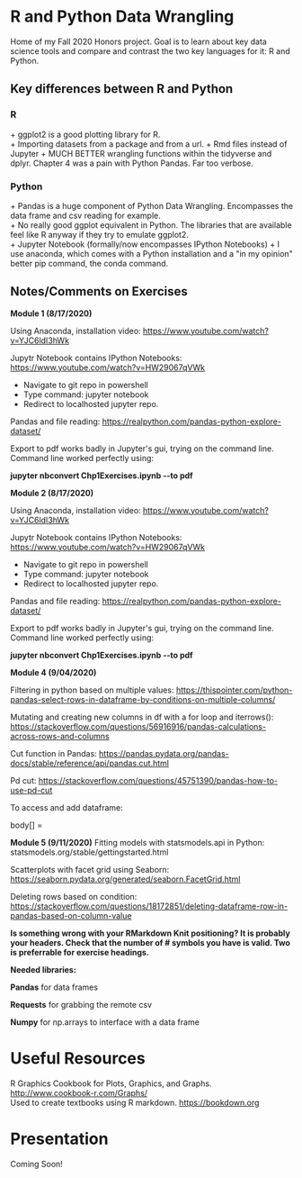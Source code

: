 # R and Python Data Wrangling

Home of my Fall 2020 Honors project. Goal is to learn about key data science tools and compare and contrast the two key languages for it: R and Python. 

<h2>Key differences between R and Python</h2>

<h3>R</h3>
+ ggplot2 is a good plotting library for R. <br>
+ Importing datasets from a package and from a url.
+ Rmd files instead of Jupyter
+ MUCH BETTER wrangling functions within the tidyverse and dplyr. Chapter 4 was a pain with Python Pandas. Far too verbose. 


<h3>Python</h3>
+ Pandas is a huge component of Python Data Wrangling. Encompasses the data frame and csv reading for example. <br>
+ No really good ggplot equivalent in Python. The libraries that are available feel like R anyway if they try to emulate ggplot2. <br> 
+ Jupyter Notebook (formally/now encompasses IPython Notebooks)
+ I use anaconda, which comes with a Python installation and a "in my opinion" better pip command, the conda command. 

<h2> Notes/Comments on Exercises </h2>

**Module 1 (8/17/2020)**

Using Anaconda, installation video: https://www.youtube.com/watch?v=YJC6ldI3hWk

Jupytr Notebook contains IPython Notebooks: https://www.youtube.com/watch?v=HW29067qVWk

  - Navigate to git repo in powershell
  - Type command: jupyter notebook
  - Redirect to localhosted jupyter repo.
 
 
Pandas and file reading: https://realpython.com/pandas-python-explore-dataset/
 
Export to pdf works badly in Jupyter's gui, trying on the command line. 
Command line worked perfectly using:

**jupyter nbconvert Chp1Exercises.ipynb --to pdf**

**Module 2 (8/17/2020)**

Using Anaconda, installation video: https://www.youtube.com/watch?v=YJC6ldI3hWk

Jupytr Notebook contains IPython Notebooks: https://www.youtube.com/watch?v=HW29067qVWk

  - Navigate to git repo in powershell
  - Type command: jupyter notebook
  - Redirect to localhosted jupyter repo.
 
 
Pandas and file reading: https://realpython.com/pandas-python-explore-dataset/
 
Export to pdf works badly in Jupyter's gui, trying on the command line. 
Command line worked perfectly using:

**jupyter nbconvert Chp1Exercises.ipynb --to pdf**





**Module 4 (9/04/2020)**

Filtering in python based on multiple values: https://thispointer.com/python-pandas-select-rows-in-dataframe-by-conditions-on-multiple-columns/

Mutating and creating new columns in df with a for loop and iterrows(): https://stackoverflow.com/questions/56916916/pandas-calculations-across-rows-and-columns

Cut function in Pandas: https://pandas.pydata.org/pandas-docs/stable/reference/api/pandas.cut.html

Pd cut: https://stackoverflow.com/questions/45751390/pandas-how-to-use-pd-cut

To access and add dataframe: 

body[<colName>] = <Whatever you want to add>
  
  
**Module 5 (9/11/2020)**
Fitting models with statsmodels.api in Python: statsmodels.org/stable/gettingstarted.html
 
Scatterplots with facet grid using Seaborn: https://seaborn.pydata.org/generated/seaborn.FacetGrid.html

Deleting rows based on condition: https://stackoverflow.com/questions/18172851/deleting-dataframe-row-in-pandas-based-on-column-value

**Is something wrong with your RMarkdown Knit positioning? It is probably your headers. Check that the number of # symbols you have is valid. Two is preferrable for exercise headings.**

**Needed libraries:**

**Pandas** for data frames

**Requests** for grabbing the remote csv

**Numpy** for np.arrays to interface with a data frame

# Useful Resources
R Graphics Cookbook for Plots, Graphics, and Graphs. http://www.cookbook-r.com/Graphs/ <br>
Used to create textbooks using R markdown. https://bookdown.org




# Presentation
Coming Soon!
